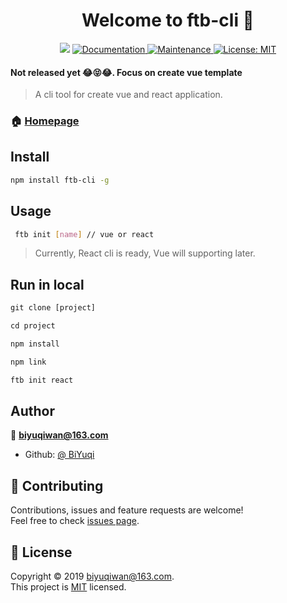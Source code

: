 <h1 align="center">Welcome to ftb-cli 👋</h1>
<p align="center">
  <img src="https://img.shields.io/badge/version-0.0.0-blue.svg?cacheSeconds=2592000" />
  <a href=" ">
    <img alt="Documentation" src="https://img.shields.io/badge/documentation-yes-brightgreen.svg" target="_blank" />
  </a>
  <a href="https://github.com/ftb-family/ftb-cli/graphs/commit-activity">
    <img alt="Maintenance" src="https://img.shields.io/badge/Maintained%3F-yes-green.svg" target="_blank" />
  </a>
  <a href="https://github.com/ftb-family/ftb-cli/blob/master/LICENSE">
    <img alt="License: MIT" src="https://img.shields.io/badge/License-MIT-yellow.svg" target="_blank" />
  </a>
</p>

<h4>Not released yet 😂😝😂. Focus on create vue template</h4>

> A cli tool for create vue and react application.

### 🏠 [Homepage](https://github.com/ftb-family/ftb-cli#readme)

## Install

```sh
npm install ftb-cli -g
```

## Usage

```sh
 ftb init [name] // vue or react
```
> Currently, React cli is ready, Vue will supporting later.

## Run in local
```js
git clone [project]

cd project

npm install

npm link

ftb init react
```

## Author

👤 **biyuqiwan@163.com**

* Github: [@ BiYuqi](https://github.com/BiYuqi )

## 🤝 Contributing

Contributions, issues and feature requests are welcome!<br />Feel free to check [issues page](https://github.com/ftb-family/ftb-cli/issues).


## 📝 License

Copyright © 2019 [biyuqiwan@163.com](https://github.com/ ).<br />
This project is [MIT](https://github.com/ftb-family/ftb-cli/blob/master/LICENSE) licensed.